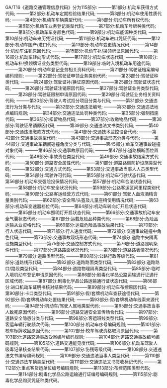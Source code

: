 GA/T16《道路交通管理信息代码》分为115部分:
———第1部分:机动车获得方式代码;
———第2部分:机动车定期检验结果代码;
———第3部分:机动车使用性质代码;
———第4部分:机动车车辆类型代码;
———第5部分:机动车所有权代码;
———第6部分:机动车业务登记类型代码;
———第7部分:机动车号牌种类代码;
———第8部分:机动车车身颜色代码;
———第9部分:机动车能源种类代码;
———第10部分:机动车来历凭证代码;
———第11部分:机动车进口凭证代码;
———第12部分:机动车国产/进口代码;
———第13部分:机动车变更情况代码;
———第14部分:机动车注销原因代码;
———第15部分:机动车补/换领牌证原因代码;
———第16部分:机动车转向形式代码;
———第17部分:机动车状态代码;
———第18部分:机动车补/换领牌证业务类型代码;
———第19部分:临时入境机动车用途代码;
———第20部分:机动车登记业务相关资料代码;
———第21部分:驾驶证档案编号编码规则;
———第22部分:驾驶证申领业务类别代码;
———第23部分:驾驶证种类代码;
———第24部分:驾驶证补/换证原因代码;
———第25部分:驾驶证状态代码;
———第26部分:驾驶证注销原因代码;
———第27部分:驾驶证业务类型代码;
———第28部分:驾驶证限制申请原因代码;
———第29部分:驾驶证业务相关资料代码;
———第30部分:驾驶人考试扣分项目分类与代码;
———第31部分:交通违法行为分类与代码;
———第32部分:交通违法编号;
———第33部分:交通违法地点编码规则;
———第34部分:交通违法处罚种类代码;
———第35部分:强制措施代码;
———第36部分:扣留物品代码;
———第37部分:收缴物品代码;
———第38部分:驾驶证吊销原因代码;
———第39部分:交通违法文书类别代码;
———第40部分:交通违法缴款方式代码;
———第41部分:交通技术监控设备代码;
———第42部分:交通事故类型代码;
———第43部分:交通事故形态分类与代码;
———第44部分:交通事故车辆间碰撞角度分类与代码;
———第45部分:单车交通事故碰撞对象代码;
———第46部分:交通事故原因代码;
———第47部分:道路横断面位置代码;
———第48部分:事故责任类型代码;
———第49部分:交通事故结案方式代码;
———第50部分:道路安全属性代码;
———第51部分:道路路侧防护设施类型代码;
———第52部分:交通方式代码;
———第53部分:交通事故当事人人员类型代码;
———第54部分:驾驶许可代码;
———第55部分:机动车行驶状态代码;
———第56部分:机动车交强险投保情况代码;
———第57部分:机动车合法状态代码;
———第58部分:机动车安全状况代码;
———第59部分:公路客运区间里程类别代码;
———第60部分:公路客运经营方式代码;
———第61部分:驾驶人血液酒精含量类别代码;
———第62部分:安全带/头盔及儿童座椅使用情况代码;
———第63部分:机动车变速器档位代码;
———第64部分:机动车转向灯开启状态代码;
———第65部分:机动车照明灯开启状态代码;
———第66部分:交通事故机动车安全气囊状态代码;
———第67部分:运载危险品种类代码;
———第68部分:危险品运输从业资格代码;
———第69部分:运载危险品事故后果代码;
———第70部分:行人状态代码;
———第71部分:行人速度代码;
———第72部分:交通事故碰撞中角色代码;
———第73部分:交通事故现场形态代码;
———第74部分:道路中央隔离设施类型代码;
———第75部分:交通控制方式代码;
———第76部分:道路照明条件代码;
———第77部分:道路路面状况代码;
———第78部分:道路路表情况代码;
———第79部分:道路类型代码;
———第80部分:公路行政等级代码;
———第81部分:道路线形代码;
———第82部分:道路路面类型代码;
———第83部分:道路路口/路段类型代码;
———第84部分:道路物理隔离类型代码;
———第85部分:临时入境机动车登记申请原因代码;
———第86部分:剧毒化学品公路运输通行证通行区域代码;
———第87部分:剧毒化学品公路运输通行证状态代码;
———第88部分:进口机动车证明书核对结果代码;
———第89部分:机动车布控原因代码;
———第90部分:卡口类型代码;
———第91部分:假/套牌机动车查获途径代码;
———第92部分:假/套牌机动车处置结果代码;
———第93部分:假/套牌机动车线索来源代码;
———第94部分:机动车/驾驶人属地类型代码;
———第95部分:交通事故当事人致死原因代码;
———第96部分:道路交通安全宣传场合代码;
———第97部分:道路安全隐患分类与代码;
———第98部分:客运班线类型代码;
———第99部分:客运车辆行驶频次代码;
———第100部分:机动车序号编码规则;
———第101部分:校车标牌收回原因代码;
———第102部分:校车驾驶资格取消原因代码;
———第103部分:道路交通事故受案编号编码规则;
———第104部分:道路交通事故编号编码规则;
———第105部分:道路交通能见度代码;
———第106部分:机动车驾驶人吸毒记录核查结果代码;
———第107部分:伤残等级代码;
———第108部分:交通违法文书编号编码规则;
———第109部分:交通违法当事人类型代码;
———第110部分:交通违法车辆类型代码;
———第111部分:交通违法文书签收标记代码;
———第112部分:重点客货运单位编号编码规则;
———第113部分:布控范围类型代码;
———第114部分:剧毒化学品公路运输通行证编号编码规则;
———第115部分:剧毒化学品购买凭证种类代码。